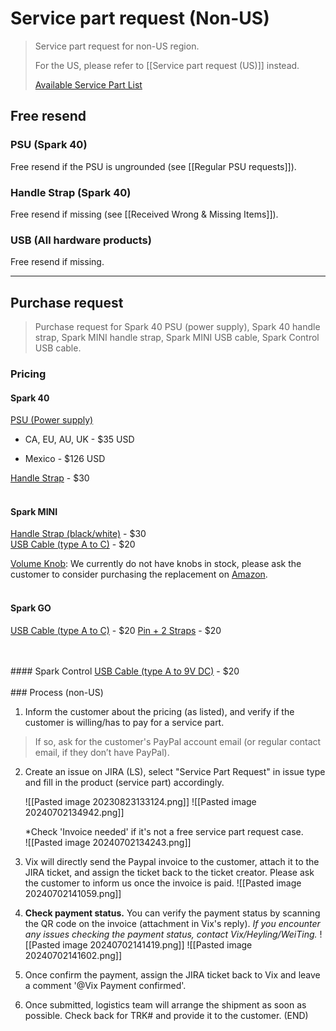 # Service part request (Non-US)
> Service part request for non-US region. 
>
> For the US, please refer to [[Service part request (US)]] instead.
>
> [Available Service Part List](https://docs.google.com/spreadsheets/d/17FoJeB3ylemRhV1klgWIiOZhmh5CjZy8d6Rh_Z6uioY/edit#gid=0)

## Free resend

### PSU (Spark 40)
Free resend if the PSU is ungrounded (see [[Regular PSU requests]]). 

### Handle Strap (Spark 40)
Free resend if missing (see [[Received Wrong & Missing Items]]).

### USB (All hardware products)
Free resend if missing.

---

## Purchase request

> Purchase request for Spark 40 PSU (power supply), Spark 40 handle strap, Spark MINI handle strap, Spark MINI USB cable, Spark Control USB cable.

### Pricing

#### Spark 40
<u>PSU (Power supply)</u>

- CA, EU, AU, UK - $35 USD

- Mexico - $126 USD

<u>Handle Strap</u> - $30
<br>
<br>
#### Spark MINI
<u>Handle Strap (black/white)</u> - $30  
<u>USB Cable (type A to C)</u> - $20

<u>Volume Knob</u>:
We currently do not have knobs in stock, please ask the customer to consider purchasing the replacement on [Amazon](https://www.amazon.com/dp/B01F6XUK9G/ref=twister_B07588G6BZ?_encoding=UTF8&th=1).
<br>
<br>
#### Spark GO
<u>USB Cable (type A to C)</u> - $20
<u>Pin + 2 Straps</u> - $20

<br>
<br>
#### Spark Control
<u>USB Cable (type A to 9V DC)</u> - $20
<br>
<br>
### Process (non-US)

1. Inform the customer about the pricing (as listed), and verify if the customer is willing/has to pay for a service part. 
> 
>  If so, ask for the customer's PayPal account email (or regular contact email, if they don’t have PayPal).


2. Create an issue on JIRA (LS), select "Service Part Request" in issue type and fill in the product (service part) accordingly.
   
	![[Pasted image 20230823133124.png]]
	![[Pasted image 20240702134942.png]]
	
	*Check 'Invoice needed' if it's not a free service part request case.	
	![[Pasted image 20240702134243.png]]


3. Vix will directly send the Paypal invoice to the customer, attach it to the JIRA ticket, and assign the ticket back to the ticket creator. 
   Please ask the customer to inform us once the invoice is paid.
   ![[Pasted image 20240702141059.png]]
   
4. **Check payment status.** You can verify the payment status by scanning the QR code on the invoice (attachment in Vix's reply).
   *If you encounter any issues checking the payment status, contact Vix/Heyling/WeiTing.*
	![[Pasted image 20240702141419.png]]
	![[Pasted image 20240702141602.png]]
 
5. Once confirm the payment, assign the JIRA ticket back to Vix and leave a comment '@Vix Payment confirmed'.

6. Once submitted, logistics team will arrange the shipment as soon as possible. Check back for TRK# and provide it to the customer. (END)
